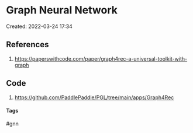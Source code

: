 # Graph Neural Network
Created: 2022-03-24 17:34

## References
1. https://paperswithcode.com/paper/graph4rec-a-universal-toolkit-with-graph

## Code
1. https://github.com/PaddlePaddle/PGL/tree/main/apps/Graph4Rec

#### Tags
#gnn